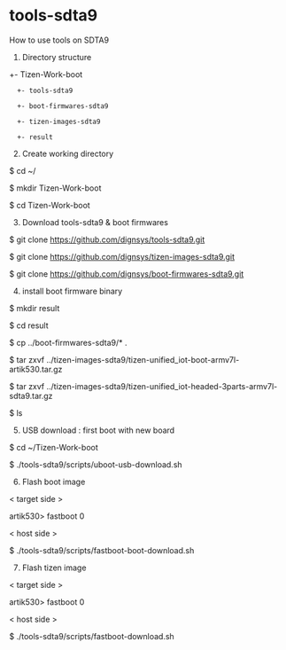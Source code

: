 # tools-sdta9

How to use tools on SDTA9
1. Directory structure

  +- Tizen-Work-boot 
  
      +- tools-sdta9
      
      +- boot-firmwares-sdta9
      
      +- tizen-images-sdta9
      
      +- result

2. Create working directory

  $ cd ~/
  
  $ mkdir Tizen-Work-boot
  
  $ cd Tizen-Work-boot
  

3. Download tools-sdta9 & boot firmwares

  $ git clone https://github.com/dignsys/tools-sdta9.git
  
  $ git clone https://github.com/dignsys/tizen-images-sdta9.git
  
  $ git clone https://github.com/dignsys/boot-firmwares-sdta9.git
  

4. install boot firmware binary

  $ mkdir result
  
  $ cd result
  
  $ cp ../boot-firmwares-sdta9/* .
  
  $ tar zxvf ../tizen-images-sdta9/tizen-unified_iot-boot-armv7l-artik530.tar.gz
  
  $ tar zxvf ../tizen-images-sdta9/tizen-unified_iot-headed-3parts-armv7l-sdta9.tar.gz
  
  $ ls
  

5. USB download : first boot with new board

  $ cd ~/Tizen-Work-boot
  
  $ ./tools-sdta9/scripts/uboot-usb-download.sh
  

6. Flash boot image

  < target side >
  
  artik530> fastboot 0
  
  
  < host side >
  
  $ ./tools-sdta9/scripts/fastboot-boot-download.sh
  

7. Flash tizen image

  < target side >
  
  artik530> fastboot 0
  
  
  < host side >
  
  $ ./tools-sdta9/scripts/fastboot-download.sh
